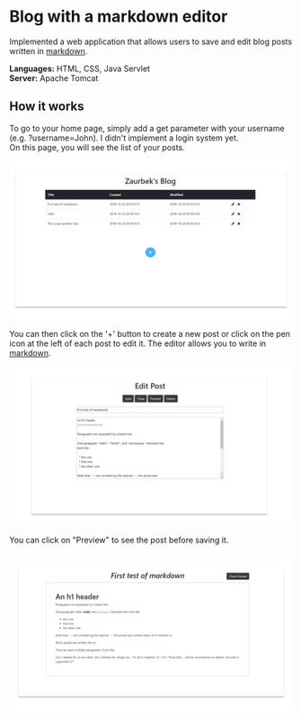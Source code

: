 # Blog with a markdown editor

Implemented a web application that allows users to save and edit blog posts written in [markdown](https://en.wikipedia.org/wiki/Markdown).

**Languages:** HTML, CSS, Java Servlet <br>
**Server:** Apache Tomcat

## How it works

To go to your home page, simply add a get parameter with your username (e.g. ?username=John). I didn't implement a login system yet. <br>
On this page, you will see the list of your posts.

![Alt text](https://github.com/ztsorojev/Markdown-Blog/blob/master/list.png)

You can then click on the '+' button to create a new post or click on the pen icon at the left of each post to edit it.
The editor allows you to write in [markdown](https://en.wikipedia.org/wiki/Markdown).

![Alt text](https://github.com/ztsorojev/Markdown-Blog/blob/master/edit.png)

You can click on "Preview" to see the post before saving it.

![Alt text](https://github.com/ztsorojev/Markdown-Blog/blob/master/preview.png)
